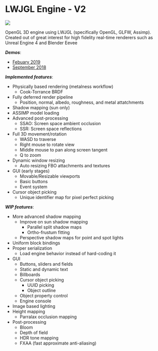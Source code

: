 # LWJGL Engine - V2

![](https://media.giphy.com/media/61Y9uDxnLjrJGmKcZx/giphy.gif)

OpenGL 3D engine using LWJGL (specifically OpenGL, GLFW, Assimp). 
Created out of great interest for high fidelity real-time renderers such as Unreal Engine 4 and Blender Eevee

___Demos___:
   * [Febuary 2019]
   * [September 2018]

___Implemented features___:
  * Physically based rendering (metalness workflow)
      * Cook-Torrance BRDF
  * Fully deferred render pipeline
      * Position, normal, albedo, roughness, and metal attatchments
  * Shadow mapping (sun only)
  * ASSIMP model loading
  * Advanced post-processing
      * SSAO: Screen space ambient occlusion
      * SSR: Screen space reflections
  * Full 3D movement/rotation
     * WASD to traverse
     * Right mouse to rotate view
     * Middle mouse to pan along screen tangent
     * Q to zoom
  * Dynamic window resizing
     * Auto resizing FBO attachments and textures
  * GUI (early stages)
     * Movable/Resizable viewports
     * Basic buttons
     * Event system
  * Cursor object picking
     * Unique identifier map for pixel perfect picking
  
___WIP features___:
  * More advanced shadow mapping
      * Improve on sun shadow mapping
          * Parallel split shadow maps
          * Ortho-frustum fitting
      * Perspective shadow maps for point and spot lights
  * Uniform block bindings
  * Proper serialization
      * Load engine behavior instead of hard-coding it
  * GUI
      * Buttons, sliders and fields
      * Static and dynamic text
      * Billboards
      * Cursor object picking
           * UUID picking
           * Object outline
      * Object property control
      * Engine console
  * Image based lighting
  * Height mapping
      * Parralax occlusion mapping
  * Post-processing
      * Bloom
      * Depth of field
      * HDR tone mapping
      * FXAA (fast approximate anti-aliasing)
  
[September 2018]: https://www.youtube.com/watch?v=jU0Dm78wGI0&feature=youtu.be
[Febuary 2019]: https://www.youtube.com/watch?v=-DDIFM3aZWM&feature=youtu.be
